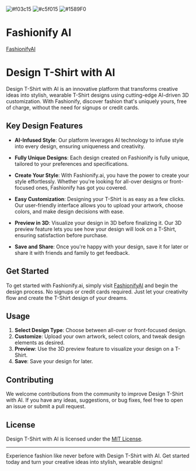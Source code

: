 

 ![#f03c15](https://www.iconsdb.com/icons/download/color/f03c15/circle-16.png)
 ![#c5f015](https://www.iconsdb.com/icons/download/color/c5f015/circle-16.png) 
 ![#1589F0](https://www.iconsdb.com/icons/download/color/1589F0/circle-16.png)
# Fashionify AI

[FashionifyAI](https://fashionifyai.netlify.app/)


# Design T-Shirt with AI

Design T-Shirt with AI is an innovative platform that transforms creative ideas into stylish, wearable T-Shirt designs using cutting-edge AI-driven 3D customization. With Fashionify, discover fashion that's uniquely yours, free of charge, without the need for signups or credit cards.

## Key Design Features

- **AI-Infused Style**: Our platform leverages AI technology to infuse style into every design, ensuring uniqueness and creativity.
  
- **Fully Unique Designs**: Each design created on Fashionify is fully unique, tailored to your preferences and specifications.
  
- **Create Your Style**: With Fashionify.ai, you have the power to create your style effortlessly. Whether you're looking for all-over designs or front-focused ones, Fashionify has got you covered.
  
- **Easy Customization**: Designing your T-Shirt is as easy as a few clicks. Our user-friendly interface allows you to upload your artwork, choose colors, and make design decisions with ease.
  
- **Preview in 3D**: Visualize your design in 3D before finalizing it. Our 3D preview feature lets you see how your design will look on a T-Shirt, ensuring satisfaction before purchase.
  
- **Save and Share**: Once you're happy with your design, save it for later or share it with friends and family to get feedback.

## Get Started

To get started with Fashionify.ai, simply visit [FashionifyAI](https://fashionifyai.netlify.app/) and begin the design process. No signups or credit cards required. Just let your creativity flow and create the T-Shirt design of your dreams.

## Usage

1. **Select Design Type**: Choose between all-over or front-focused design.
2. **Customize**: Upload your own artwork, select colors, and tweak design elements as desired.
3. **Preview**: Use the 3D preview feature to visualize your design on a T-Shirt.
4. **Save**: Save your design for later.

## Contributing

We welcome contributions from the community to improve Design T-Shirt with AI. If you have any ideas, suggestions, or bug fixes, feel free to open an issue or submit a pull request.

## License

Design T-Shirt with AI is licensed under the [MIT License](LICENSE).

---

Experience fashion like never before with Design T-Shirt with AI. Get started today and turn your creative ideas into stylish, wearable designs!


